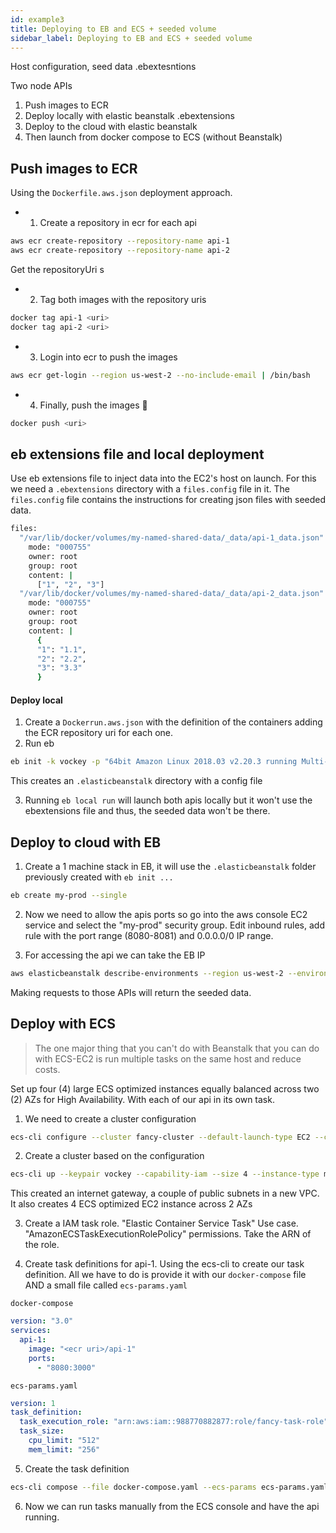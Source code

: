 ```yaml
---
id: example3
title: Deploying to EB and ECS + seeded volume
sidebar_label: Deploying to EB and ECS + seeded volume
---
```


Host configuration, seed data .ebextesntions

Two node APIs

1. Push images to ECR
2. Deploy locally with elastic beanstalk .ebextensions
3. Deploy to the cloud with elastic beanstalk
4. Then launch from docker compose to ECS (without Beanstalk)

## Push images to ECR

Using the `Dockerfile.aws.json` deployment approach.

- 1. Create a repository in ecr for each api

```bash
aws ecr create-repository --repository-name api-1
aws ecr create-repository --repository-name api-2
```

Get the repositoryUri s

- 2. Tag both images with the repository uris

```bash
docker tag api-1 <uri>
docker tag api-2 <uri>
```

- 3. Login into ecr to push the images

```bash
aws ecr get-login --region us-west-2 --no-include-email | /bin/bash
```

- 4. Finally, push the images 🚀

```bash
docker push <uri>
```

## eb extensions file and local deployment

Use eb extensions file to inject data into the EC2's host on launch. For this we need a `.ebextensions` directory with a `files.config` file in it. The `files.config` file contains the instructions for creating json files with seeded data.

```bash
files:
  "/var/lib/docker/volumes/my-named-shared-data/_data/api-1_data.json" :
    mode: "000755"
    owner: root
    group: root
    content: |
      ["1", "2", "3"]
  "/var/lib/docker/volumes/my-named-shared-data/_data/api-2_data.json" :
    mode: "000755"
    owner: root
    group: root
    content: |
      {
      "1": "1.1",
      "2": "2.2",
      "3": "3.3"
      }
```

#### Deploy local

1. Create a `Dockerrun.aws.json` with the definition of the containers adding the ECR repository uri for each one.
2. Run eb

```bash
eb init -k vockey -p "64bit Amazon Linux 2018.03 v2.20.3 running Multi-container Docker 19.03.6-ce (Generic)" --region us-west-2 for_eb
```

This creates an `.elasticbeanstalk` directory with a config file

3. Running `eb local run` will launch both apis locally but it won't use the ebextensions file and thus, the seeded data won't be there.

## Deploy to cloud with EB

1. Create a 1 machine stack in EB, it will use the `.elasticbeanstalk` folder previously created with `eb init ...`

```bash
eb create my-prod --single
```

2. Now we need to allow the apis ports so go into the aws console EC2 service and select the "my-prod" security group. Edit inbound rules, add rule with the port range (8080-8081) and 0.0.0.0/0 IP range.

3. For accessing the api we can take the EB IP

```bash
aws elasticbeanstalk describe-environments --region us-west-2 --environment-names my-prod | grep EndpointURL
```

Making requests to those APIs will return the seeded data.

## Deploy with ECS

> The one major thing that you can't do with Beanstalk that you can do with ECS-EC2 is run multiple tasks on the same host and reduce costs.

Set up four (4) large ECS optimized instances equally balanced across two (2) AZs for High Availability. With each of our api in its own task.

1. We need to create a cluster configuration

```bash
ecs-cli configure --cluster fancy-cluster --default-launch-type EC2 --config-name fancy-cluster --region us-west-2
```

2. Create a cluster based on the configuration

```bash
ecs-cli up --keypair vockey --capability-iam --size 4 --instance-type m4.large --cluster-config fancy-cluster --port 8080
```

This created an internet gateway, a couple of public subnets in a new VPC. It also creates 4 ECS optimized EC2 instance across 2 AZs

3. Create a IAM task role. "Elastic Container Service Task" Use case. "AmazonECSTaskExecutionRolePolicy" permissions. Take the ARN of the role.

4. Create task definitions for api-1. Using the ecs-cli to create our task definition. All we have to do is provide it with our `docker-compose` file AND a small file called `ecs-params.yaml`

`docker-compose`

```yaml
version: "3.0"
services:
  api-1:
    image: "<ecr uri>/api-1"
    ports:
      - "8080:3000"
```

`ecs-params.yaml`

```yaml
version: 1
task_definition:
  task_execution_role: "arn:aws:iam::988770882877:role/fancy-task-role" # role ARN
  task_size:
    cpu_limit: "512"
    mem_limit: "256"
```

5. Create the task definition

```bash
ecs-cli compose --file docker-compose.yaml --ecs-params ecs-params.yaml --region us-west-2 --project-name fancy-project --cluster-config fancy-cluster --cluster fancy-cluster create
```

6. Now we can run tasks manually from the ECS console and have the api running.
